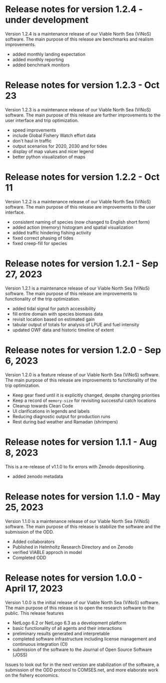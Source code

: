 <!--
SPDX-FileCopyrightText: 2023 Helmholtz-Zentrum hereon GmbH
SPDX-License-Identifier: CC0-1.0
SPDX-FileContributor: Carsten Lemmen <carsten.lemmen@hereon.de>
-->

# Release notes for version 1.2.4 - under development

Version 1.2.4 is a maintenance release of our Viable North Sea (ViNoS) software. The main purpose of this release are benchmarks and realism improvements.

- added monthly landing expectation
- added monthly reporting
- added benchmark monitors

# Release notes for version 1.2.3 - Oct 23

Version 1.2.3 is a maintenance release of our Viable North Sea (ViNoS) software. The main purpose of this release are further improvements to the user interface and trip optimization.

- speed improvements
- include Global Fishery Watch effort data
- don't haul in traffic
- output scenarios for 2020, 2030 and for tides
- display of map values and nicer legend
- better python visualization of maps

# Release notes for version 1.2.2 - Oct 11

Version 1.2.2 is a maintenance release of our Viable North Sea (ViNoS) software. The
main purpose of this release are improvements to the user interface.

- consistent naming of species (now changed to English short form)
- added action (memory) histogram and spatial visualization
- added traffic hindering fishing activity
- fixed correct phasing of tides
- fixed creep-fill for species

# Release notes for version 1.2.1 - Sep 27, 2023

Version 1.2.1 is a maintenance release of our Viable North Sea (ViNoS) software. The
main purpose of this release are improvements to functionality of the trip
optimization.

- added tidal signal for patch accessibility
- fill entire domain with species biomass data
- revisit location based on estimated gain
- tabular output of totals for analysis of LPUE and fuel intensity
- updated OWF data and historic timeline of extent

# Release notes for version 1.2.0 - Sep 6, 2023

Version 1.2.0 is a feature release of our Viable North Sea (ViNoS) software. The
main purpose of this release are improvements to functionality of the trip
optimization.

- Keep gear fixed until it is explicitly changed, despite changing priorities
- Keep a record of `memory-size` for revisiting successful catch locations
- Cleanup towards Clean Code
- UI clarifications in legends and labels
- Reducing diagnostic output for production runs
- Rest during bad weather and Ramadan (shrimpers)

# Release notes for version 1.1.1 - Aug 8, 2023

This is a re-release of v1.1.0 to fix errors with Zenodo depositioning.

- added zenodo metadata

# Release notes for version 1.1.0 - May 25, 2023

Version 1.1.0 is a maintenance release of our Viable North Sea (ViNoS) software. The main purpose of this release is stabilize the software and the submission of the ODD.

- Added collaborators
- Published in Helmholtz Research Directory and on Zenodo
- verified VIABLE approch in model
- Completed ODD

# Release notes for version 1.0.0 - April 17, 2023

Version 1.0.0 is the initial release of our Viable North Sea (ViNoS) software. The main purpose of this release is to open the research software to the public. This release features

- NetLogo 6.2 or NetLogo 6.3 as a development platform
- basic functionality of all agents and their interactions
- preliminary results generated and interpretable
- completed software infrastructure including license management and continuous integration (CI)
- submission of the software to the Journal of Open Source Software (JOSS)

Issues to look out for in the next version are stabilization of the software, a submission of the ODD protocol to COMSES.net, and more elaborate work on the fishery economics.
